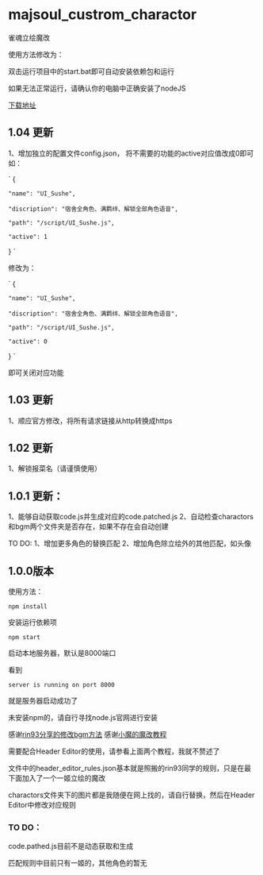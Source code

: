 # majsoul_custrom_charactor
雀魂立绘魔改

使用方法修改为：

双击运行项目中的start.bat即可自动安装依赖包和运行

如果无法正常运行，请确认你的电脑中正确安装了nodeJS

[下载地址](http://nodejs.cn/download/)

## 1.04 更新
1、增加独立的配置文件config.json， 将不需要的功能的active对应值改成0即可
如：

`
{

    "name": "UI_Sushe",
    
    "discription": "宿舍全角色、满羁绊、解锁全部角色语音",
    
    "path": "/script/UI_Sushe.js",
    
    "active": 1
    
}
`

修改为：

`
{

    "name": "UI_Sushe",

    "discription": "宿舍全角色、满羁绊、解锁全部角色语音",
    
    "path": "/script/UI_Sushe.js",
    
    "active": 0
    
}
`

即可关闭对应功能

## 1.03 更新
1、顺应官方修改，将所有请求链接从http转换成https

## 1.02 更新
1、解锁报菜名（请谨慎使用）

## 1.0.1 更新：

1、能够自动获取code.js并生成对应的code.patched.js
2、自动检查charactors和bgm两个文件夹是否存在，如果不存在会自动创建

TO DO:
1、增加更多角色的替换匹配
2、增加角色除立绘外的其他匹配，如头像

## 1.0.0版本

使用方法：

`npm install 
`

安装运行依赖项

`npm start`

启动本地服务器，默认是8000端口

看到

`server is running on port 8000`

就是服务器启动成功了

未安装npm的，请自行寻找node.js官网进行安装

感谢[rin93分享的修改bgm方法](https://github.com/rin93/majsoul_custom_bgm)
感谢[小魔的魔改教程](https://lietxia.github.io/#index.md)

需要配合Header Editor的使用，请参看上面两个教程，我就不赘述了

文件中的header_editor_rules.json基本就是照搬的rin93同学的规则，只是在最下面加入了一个一姬立绘的魔改

charactors文件夹下的图片都是我随便在网上找的，请自行替换，然后在Header Editor中修改对应规则

### TO DO：
code.pathed.js目前不是动态获取和生成

匹配规则中目前只有一姬的，其他角色的暂无
